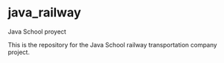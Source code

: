# java_railway
Java School proyect

This is the repository for the Java School railway transportation company project.
